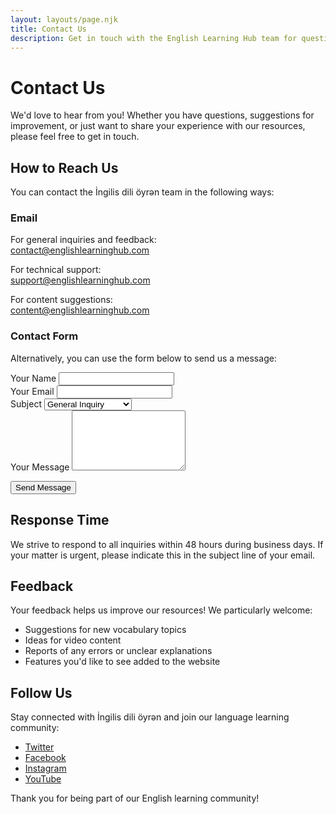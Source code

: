 ```yaml
---
layout: layouts/page.njk
title: Contact Us
description: Get in touch with the English Learning Hub team for questions, suggestions, or feedback.
---
```


# Contact Us

We'd love to hear from you! Whether you have questions, suggestions for improvement, or just want to share your experience with our resources, please feel free to get in touch.

## How to Reach Us

You can contact the İngilis dili öyrən team in the following ways:

### Email

For general inquiries and feedback:  
[contact@englishlearninghub.com](mailto:contact@englishlearninghub.com)

For technical support:  
[support@englishlearninghub.com](mailto:support@englishlearninghub.com)

For content suggestions:  
[content@englishlearninghub.com](mailto:content@englishlearninghub.com)

### Contact Form

Alternatively, you can use the form below to send us a message:

<form class="contact-form" action="/submit-form" method="post">
  <div class="form-group">
    <label for="name">Your Name</label>
    <input type="text" id="name" name="name" required>
  </div>
  
  <div class="form-group">
    <label for="email">Your Email</label>
    <input type="email" id="email" name="email" required>
  </div>
  
  <div class="form-group">
    <label for="subject">Subject</label>
    <select id="subject" name="subject">
      <option value="general">General Inquiry</option>
      <option value="feedback">Feedback</option>
      <option value="suggestion">Content Suggestion</option>
      <option value="technical">Technical Support</option>
    </select>
  </div>
  
  <div class="form-group">
    <label for="message">Your Message</label>
    <textarea id="message" name="message" rows="6" required></textarea>
  </div>
  
  <button type="submit" class="button button-primary">Send Message</button>
</form>

## Response Time

We strive to respond to all inquiries within 48 hours during business days. If your matter is urgent, please indicate this in the subject line of your email.

## Feedback

Your feedback helps us improve our resources! We particularly welcome:

- Suggestions for new vocabulary topics
- Ideas for video content
- Reports of any errors or unclear explanations
- Features you'd like to see added to the website

## Follow Us

Stay connected with İngilis dili öyrən and join our language learning community:

- [Twitter](https://twitter.com/englishlearninghub)
- [Facebook](https://facebook.com/englishlearninghub)
- [Instagram](https://instagram.com/englishlearninghub)
- [YouTube](https://youtube.com/englishlearninghub)

Thank you for being part of our English learning community!
